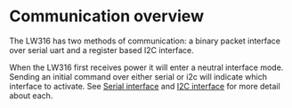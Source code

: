 # Communication overview

The LW316 has two methods of communication: a binary packet interface over serial uart and a register based I2C interface.

When the LW316 first receives power it will enter a neutral interface mode. Sending an initial command over either serial or i2c will indicate which interface to activate. See [Serial interface](serial.md) and [I2C interface](i2c.md) for more detail about each.